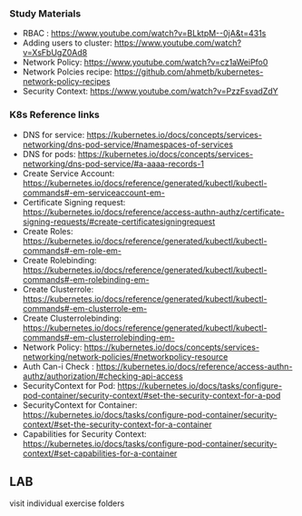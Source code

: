 ### Study Materials

- RBAC : https://www.youtube.com/watch?v=BLktpM--0jA&t=431s
- Adding users to cluster: https://www.youtube.com/watch?v=XsFbUgZ0Ad8
- Network Policy: https://www.youtube.com/watch?v=cz1aWeiPfo0
- Network Polcies recipe: https://github.com/ahmetb/kubernetes-network-policy-recipes
- Security Context: https://www.youtube.com/watch?v=PzzFsvadZdY


### K8s Reference links

- DNS for service: https://kubernetes.io/docs/concepts/services-networking/dns-pod-service/#namespaces-of-services
- DNS for pods: https://kubernetes.io/docs/concepts/services-networking/dns-pod-service/#a-aaaa-records-1
- Create Service Account: https://kubernetes.io/docs/reference/generated/kubectl/kubectl-commands#-em-serviceaccount-em-
- Certificate Signing request: https://kubernetes.io/docs/reference/access-authn-authz/certificate-signing-requests/#create-certificatesigningrequest
- Create Roles: https://kubernetes.io/docs/reference/generated/kubectl/kubectl-commands#-em-role-em-
- Create Rolebinding: https://kubernetes.io/docs/reference/generated/kubectl/kubectl-commands#-em-rolebinding-em-
- Create Clusterrole: https://kubernetes.io/docs/reference/generated/kubectl/kubectl-commands#-em-clusterrole-em-
- Create Clusterrolebinding: https://kubernetes.io/docs/reference/generated/kubectl/kubectl-commands#-em-clusterrolebinding-em-
- Network Policy: https://kubernetes.io/docs/concepts/services-networking/network-policies/#networkpolicy-resource
- Auth Can-i Check : https://kubernetes.io/docs/reference/access-authn-authz/authorization/#checking-api-access
- SecurityContext for Pod: https://kubernetes.io/docs/tasks/configure-pod-container/security-context/#set-the-security-context-for-a-pod
- SecurityContext for Container: https://kubernetes.io/docs/tasks/configure-pod-container/security-context/#set-the-security-context-for-a-container
- Capabilities for Security Context: https://kubernetes.io/docs/tasks/configure-pod-container/security-context/#set-capabilities-for-a-container


## LAB
visit individual exercise folders